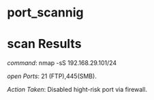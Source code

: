 # port_scannig

# scan Results 
*command*: nmap -sS 
 192.168.29.101/24
 
*open Ports*: 21 (FTP),445(SMB).

*Action Taken*: Disabled hight-risk
 port via firewall.

